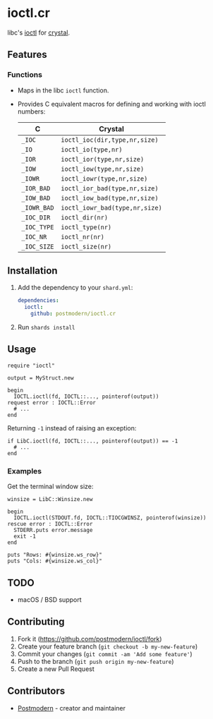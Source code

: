 # ioctl.cr

libc's [ioctl] for [crystal].

## Features

### Functions

* Maps in the libc `ioctl` function.
* Provides C equivalent macros for defining and working with ioctl numbers:

  | C           | Crystal                       |
  |-------------|-------------------------------|
  | `_IOC`      | `ioctl_ioc(dir,type,nr,size)` |
  | `_IO`       | `ioctl_io(type,nr)`           |
  | `_IOR`      | `ioctl_ior(type,nr,size)`     |
  | `_IOW`      | `ioctl_iow(type,nr,size)`     |
  | `_IOWR`     | `ioctl_iowr(type,nr,size)`    |
  | `_IOR_BAD`  | `ioctl_ior_bad(type,nr,size)` |
  | `_IOW_BAD`  | `ioctl_iow_bad(type,nr,size)` |
  | `_IOWR_BAD` | `ioctl_iowr_bad(type,nr,size)`|
  | `_IOC_DIR`  | `ioctl_dir(nr)`               |
  | `_IOC_TYPE` | `ioctl_type(nr)`              |
  | `_IOC_NR`   | `ioctl_nr(nr)`                |
  | `_IOC_SIZE` | `ioctl_size(nr)`              |

## Installation

1. Add the dependency to your `shard.yml`:

   ```yaml
   dependencies:
     ioctl:
       github: postmodern/ioctl.cr
   ```

2. Run `shards install`

## Usage

```crystal
require "ioctl"

output = MyStruct.new

begin
  IOCTL.ioctl(fd, IOCTL::..., pointerof(output))
request error : IOCTL::Error
  # ...
end
```

Returning `-1` instead of raising an exception:

```crystal
if LibC.ioctl(fd, IOCTL::..., pointerof(output)) == -1
  # ...
end
```

### Examples

Get the terminal window size:

```crystal
winsize = LibC::Winsize.new

begin
  IOCTL.ioctl(STDOUT.fd, IOCTL::TIOCGWINSZ, pointerof(winsize))
rescue error : IOCTL::Error
  STDERR.puts error.message
  exit -1
end

puts "Rows: #{winsize.ws_row}"
puts "Cols: #{winsize.ws_col}"
```

## TODO

* macOS / BSD support

## Contributing

1. Fork it (<https://github.com/postmodern/ioctl/fork>)
2. Create your feature branch (`git checkout -b my-new-feature`)
3. Commit your changes (`git commit -am 'Add some feature'`)
4. Push to the branch (`git push origin my-new-feature`)
5. Create a new Pull Request

## Contributors

- [Postmodern](https://github.com/postmodern) - creator and maintainer

[ioctl]: https://www.unix.com/man-page/v7/2/ioctl/
[crystal]: https://crystal-lang.org/
